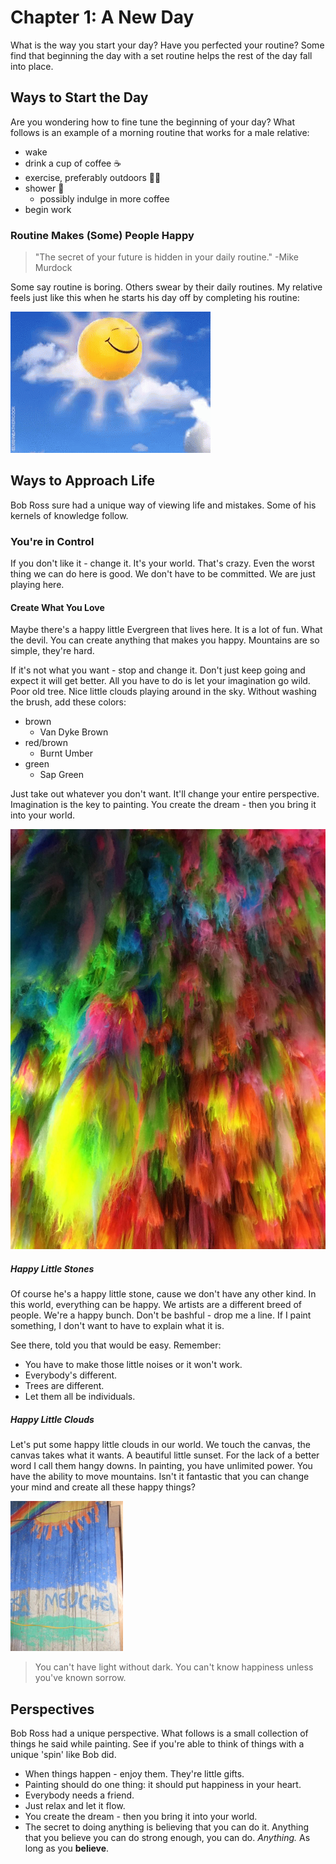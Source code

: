 # Chapter 1: A New Day

What is the way you start your day? Have you perfected your routine? Some find that beginning the day with a set routine helps the rest of the day fall into place.

## Ways to Start the Day

Are you wondering how to fine tune the beginning of your day? What follows is an example of a morning routine that works for a male relative:
- wake
- drink a cup of coffee ☕️
- exercise, preferably outdoors 🚴‍♀️
- shower 🚿 
  - possibly indulge in more coffee
- begin work

### Routine Makes (Some) People Happy

> "The secret of your future is hidden in your daily routine." -Mike Murdock

Some say routine is boring. Others swear by their daily routines. My relative feels just like this when he starts his day off by completing his routine:

<img src = "https://github.com/ljmoody/myrepo/blob/gh-pages/images/happy.gif?raw=true">

## Ways to Approach Life

Bob Ross sure had a unique way of viewing life and mistakes. Some of his kernels of knowledge follow. 

### You're in Control

If you don't like it - change it. It's your world. That's crazy. Even the worst thing we can do here is good. We don't have to be committed. We are just playing here.

#### Create What You Love

Maybe there's a happy little Evergreen that lives here. It is a lot of fun. What the devil. You can create anything that makes you happy. Mountains are so simple, they're hard.

If it's not what you want - stop and change it. Don't just keep going and expect it will get better. All you have to do is let your imagination go wild. Poor old tree. Nice little clouds playing around in the sky. Without washing the brush, add these colors:

- brown
  - Van Dyke Brown
- red/brown
  - Burnt Umber
- green
  - Sap Green

Just take out whatever you don't want. It'll change your entire perspective. Imagination is the key to painting. You create the dream - then you bring it into your world.

<img src = "https://github.com/ljmoody/myrepo/blob/gh-pages/images/fuzzy_color_threads.png?raw=true">

##### Happy Little Stones

Of course he's a happy little stone, cause we don't have any other kind. In this world, everything can be happy. We artists are a different breed of people. We're a happy bunch. Don't be bashful - drop me a line. If I paint something, I don't want to have to explain what it is.

See there, told you that would be easy. Remember:

- You have to make those little noises or it won't work. 
- Everybody's different. 
- Trees are different. 
- Let them all be individuals.

##### Happy Little Clouds

Let's put some happy little clouds in our world. We touch the canvas, the canvas takes what it wants. A beautiful little sunset. For the lack of a better word I call them hangy downs. In painting, you have unlimited power. You have the ability to move mountains. Isn't it fantastic that you can change your mind and create all these happy things?

<img src = "https://github.com/ljmoody/myrepo/blob/gh-pages/images/under_the_stairs.png?raw=true">

> You can't have light without dark. You can't know happiness unless you've known sorrow. 

## Perspectives

Bob Ross had a unique perspective. What follows is a small collection of things he said while painting. See if you're able to think of things with a unique 'spin' like Bob did. 

- When things happen - enjoy them. They're little gifts.
- Painting should do one thing: it should put happiness in your heart.
- Everybody needs a friend. 
- Just relax and let it flow.
- You create the dream - then you bring it into your world.
- The secret to doing anything is believing that you can do it. Anything that you believe you can do strong enough, you can do. _Anything._ As long as you **believe**. 
